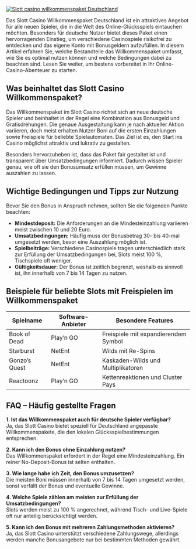 [![Slott casino willkommenspaket Deutschland](https://123-caf.pages.dev/gitsignup.png)](https://vrmoo.ru/Bt82HjjY)

<p>Das Slott Casino Willkommenspaket Deutschland ist ein attraktives Angebot für alle neuen Spieler, die in die Welt des Online-Glücksspiels eintauchen möchten. Besonders für deutsche Nutzer bietet dieses Paket einen hervorragenden Einstieg, um verschiedene Casinospiele risikofrei zu entdecken und das eigene Konto mit Bonusgeldern aufzufüllen. In diesem Artikel erfahren Sie, welche Bestandteile das Willkommenspaket umfasst, wie Sie es optimal nutzen können und welche Bedingungen dabei zu beachten sind. Lesen Sie weiter, um bestens vorbereitet in Ihr Online-Casino-Abenteuer zu starten.</p>  <h2>Was beinhaltet das Slott Casino Willkommenspaket?</h2> <p>Das Willkommenspaket im Slott Casino richtet sich an neue deutsche Spieler und beinhaltet in der Regel eine Kombination aus Bonusgeld und Gratisdrehungen. Die genaue Ausgestaltung kann je nach aktueller Aktion variieren, doch meist erhalten Nutzer Boni auf die ersten Einzahlungen sowie Freispiele für beliebte Spielautomaten. Das Ziel ist es, den Start ins Casino möglichst attraktiv und lukrativ zu gestalten.</p> <p>Besonders hervorzuheben ist, dass das Paket fair gestaltet ist und transparent über Umsatzbedingungen informiert. Dadurch wissen Spieler genau, wie oft sie den Bonusumsatz erfüllen müssen, um Gewinne auszahlen zu lassen.</p>  <h2>Wichtige Bedingungen und Tipps zur Nutzung</h2> <p>Bevor Sie den Bonus in Anspruch nehmen, sollten Sie die folgenden Punkte beachten:</p> <ul>   <li><strong>Mindestdeposit:</strong> Die Anforderungen an die Mindesteinzahlung variieren meist zwischen 10 und 20 Euro.</li>   <li><strong>Umsatzbedingungen:</strong> Häufig muss der Bonusbetrag 30- bis 40-mal umgesetzt werden, bevor eine Auszahlung möglich ist.</li>   <li><strong>Spielbeiträge:</strong> Verschiedene Casinospiele tragen unterschiedlich stark zur Erfüllung der Umsatzbedingungen bei, Slots meist 100 %, Tischspiele oft weniger.</li>   <li><strong>Gültigkeitsdauer:</strong> Der Bonus ist zeitlich begrenzt, weshalb es sinnvoll ist, ihn innerhalb von 7 bis 14 Tagen zu nutzen.</li> </ul>  <h2>Beispiele für beliebte Slots mit Freispielen im Willkommenspaket</h2> <table>   <thead>     <tr>       <th>Spielname</th>       <th>Software-Anbieter</th>       <th>Besondere Features</th>     </tr>   </thead>   <tbody>     <tr>       <td>Book of Dead</td>       <td>Play’n GO</td>       <td>Freispiele mit expandierendem Symbol</td>     </tr>     <tr>       <td>Starburst</td>       <td>NetEnt</td>       <td>Wilds mit Re-Spins</td>     </tr>     <tr>       <td>Gonzo’s Quest</td>       <td>NetEnt</td>       <td>Kaskaden-Wilds und Multiplikatoren</td>     </tr>     <tr>       <td>Reactoonz</td>       <td>Play’n GO</td>       <td>Kettenreaktionen und Cluster Pays</td>     </tr>   </tbody> </table>  <h2>FAQ – Häufig gestellte Fragen</h2> <p><strong>1. Ist das Willkommenspaket auch für deutsche Spieler verfügbar?</strong><br>Ja, das Slott Casino bietet speziell für Deutschland angepasste Willkommenspakete, die den lokalen Glücksspielbestimmungen entsprechen.</p>  <p><strong>2. Kann ich den Bonus ohne Einzahlung nutzen?</strong><br>Das Willkommenspaket erfordert in der Regel eine Mindesteinzahlung. Ein reiner No-Deposit-Bonus ist selten enthalten.</p>  <p><strong>3. Wie lange habe ich Zeit, den Bonus umzusetzen?</strong><br>Die meisten Boni müssen innerhalb von 7 bis 14 Tagen umgesetzt werden, sonst verfällt der Bonus und eventuelle Gewinne.</p>  <p><strong>4. Welche Spiele zählen am meisten zur Erfüllung der Umsatzbedingungen?</strong><br>Slots werden meist zu 100 % angerechnet, während Tisch- und Live-Spiele oft nur anteilig berücksichtigt werden.</p>  <p><strong>5. Kann ich den Bonus mit mehreren Zahlungsmethoden aktivieren?</strong><br>Ja, das Slott Casino unterstützt verschiedene Zahlungswege, allerdings werden manche Bonusangebote nur bei bestimmten Methoden gewährt.</p>